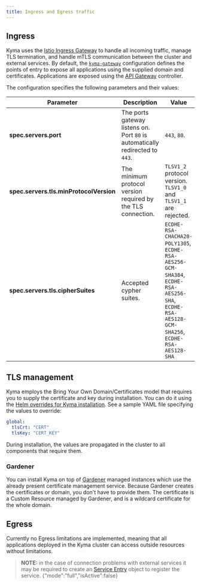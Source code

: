 ```yaml
---
title: Ingress and Egress traffic
---
```


## Ingress

Kyma uses the [Istio Ingress Gateway](https://istio.io/latest/docs/reference/config/networking/gateway/) to handle all incoming traffic, manage TLS termination, and handle mTLS communication between the cluster and external services. By default, the [`kyma-gateway`](https://github.com/kyma-project/kyma/blob/main/resources/certificates/templates/gateway.yaml) configuration defines the points of entry to expose all applications using the supplied domain and certificates.
Applications are exposed using the [API Gateway](components/api-gateway/#overview-overview) controller.

The configuration specifies the following parameters and their values:

| Parameter | Description | Value|
|-----| ---| -----|
| **spec.servers.port** | The ports gateway listens on.  Port `80` is automatically redirected to `443`.| `443`, `80`.|
| **spec.servers.tls.minProtocolVersion** | The minimum protocol version required by the TLS connection. | `TLSV1_2` protocol version. `TLSV1_0` and `TLSV1_1` are rejected. |
| **spec.servers.tls.cipherSuites** | Accepted cypher suites. | `ECDHE-RSA-CHACHA20-POLY1305`, `ECDHE-RSA-AES256-GCM-SHA384`, `ECDHE-RSA-AES256-SHA`, `ECDHE-RSA-AES128-GCM-SHA256`, `ECDHE-RSA-AES128-SHA`|

## TLS management

Kyma employs the Bring Your Own Domain/Certificates model that requires you to supply the certificate and key during installation. You can do it using the [Helm overrides for Kyma installation](/root/kyma/#configuration-helm-overrides-for-kyma-installation).<!-- Change the link to values.yaml--> See a sample YAML file specifying the values to override:

```yaml
global:
  tlsCrt: "CERT"
  tlsKey: "CERT_KEY"
```

During installation, the values are propagated in the cluster to all components that require them.

### Gardener

You can install Kyma on top of [Gardener](https://gardener.cloud/) managed instances which use the already present certificate management service. Because Gardener creates the certificates or domain, you don't have to provide them. The certificate is a Custom Resource managed by Gardener, and is a wildcard certificate for the whole domain.

## Egress
Currently no Egress limitations are implemented, meaning that all applications deployed in the Kyma cluster can access outside resources without limitations.

>**NOTE:** in the case of connection problems with external services it may be required to create an [Service Entry](https://istio.io/latest/docs/reference/config/networking/service-entry/) object to register the service.
{"mode":"full","isActive":false}